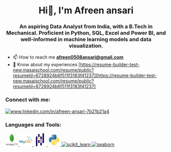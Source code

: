 <h1 align="center">Hi👋, I'm Afreen ansari</h1>
<h3 align="center">An aspiring Data Analyst from India, with a B.Tech in Mechanical. Proficient in Python, SQL, Excel and Power BI, and well-informed in machine learning models and data visualization.</h3>

- 📫 How to reach me **afreen0508ansari@gmail.com**
- 📄 Know about my experiences [https://resume-builder-test-new.masaischool.com/resume/public?resumeId=6728924b6f511f3183f41237](https://resume-builder-test-new.masaischool.com/resume/public?resumeId=6728924b6f511f3183f41237)
<h3 align="left">Connect with me:</h3>
<p align="left">
<a href="https://linkedin.com/in/www.linkedin.com/in/afreen-ansari-7b21b21a4" target="blank"><img align="center" src="https://raw.githubusercontent.com/rahuldkjain/github-profile-readme-generator/master/src/images/icons/Social/linked-in-alt.svg" alt="www.linkedin.com/in/afreen-ansari-7b21b21a4" height="30" width="40" /></a>
</p>
<h3 align="left">Languages and Tools:</h3>
<p align="left"> <a href="https://www.mongodb.com/" target="_blank" rel="noreferrer"> <img src="https://raw.githubusercontent.com/devicons/devicon/master/icons/mongodb/mongodb-original-wordmark.svg" alt="mongodb" width="40" height="40"/> </a> <a href="https://www.mysql.com/" target="_blank" rel="noreferrer"> <img src="https://raw.githubusercontent.com/devicons/devicon/master/icons/mysql/mysql-original-wordmark.svg" alt="mysql" width="40" height="40"/> </a> <a href="https://pandas.pydata.org/" target="_blank" rel="noreferrer"> <img src="https://raw.githubusercontent.com/devicons/devicon/2ae2a900d2f041da66e950e4d48052658d850630/icons/pandas/pandas-original.svg" alt="pandas" width="40" height="40"/> </a> <a href="https://www.python.org" target="_blank" rel="noreferrer"> <img src="https://raw.githubusercontent.com/devicons/devicon/master/icons/python/python-original.svg" alt="python" width="40" height="40"/> </a> <a href="https://scikit-learn.org/" target="_blank" rel="noreferrer"> <img src="https://upload.wikimedia.org/wikipedia/commons/0/05/Scikit_learn_logo_small.svg" alt="scikit_learn" width="40" height="40"/> </a> <a href="https://seaborn.pydata.org/" target="_blank" rel="noreferrer"> <img src="https://seaborn.pydata.org/_images/logo-mark-lightbg.svg" alt="seaborn" width="40" height="40"/> </a> </p>
